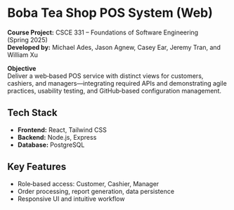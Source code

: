 # Boba Tea Shop POS System (Web)

**Course Project:** CSCE 331 – Foundations of Software Engineering (Spring 2025) <br>
**Developed by:** Michael Ades, Jason Agnew, Casey Ear, Jeremy Tran, and William Xu

**Objective**  
Deliver a web‑based POS service with distinct views for customers, cashiers, and managers—integrating required APIs and demonstrating agile practices, usability testing, and GitHub‑based configuration management.

## Tech Stack
- **Frontend:** React, Tailwind CSS  
- **Backend:** Node.js, Express  
- **Database:** PostgreSQL

## Key Features
- Role‑based access: Customer, Cashier, Manager  
- Order processing, report generation, data persistence
- Responsive UI and intuitive workflow
